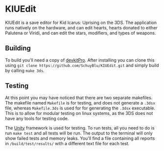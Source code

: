 # KIUEdit
KIUEdit is a save editor for Kid Icarus: Uprising on the 3DS. The application runs natively on the hardware, and can edit hearts, hearts donated to either Palutena or Viridi, and can edit the stars, modifiers, and types of weapons.

## Building
To build you'll need a copy of [devkitPro](https://devkitpro.org/wiki/Getting_Started). After installing you can clone this using `git clone https://github.com/SchuyBlu/KIUEdit.git` and simply build by calling `make 3ds`.

## Testing
At this point you may have noticed that there are two separate makefiles. The makefile named `Makefile` is for testing, and does not generate a `.3dsx` file, whereas `Makefile.3ds` is used for for generating the `.3dsx` executable. This is to allow for modular testing on linux systems, as the 3DS does not have any tools for testing code.

The [Unity](https://github.com/ThrowTheSwitch/Unity) framework is used for testing. To run tests, all you need to do is run `make test` and all tests will be run. The output to the terminal will only show failed tests and memory leaks. You'll find a file containing all reports in `/build/test/results/` with a different text file for each test.

